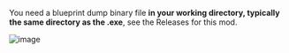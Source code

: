 
You need a blueprint dump binary file **in your working directory, typically the same directory as the .exe**, see the Releases for this mod.

![image](https://user-images.githubusercontent.com/65080026/138565409-b1e959bd-a51d-442a-9b44-2bf9ec13a74b.png)
 